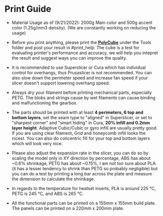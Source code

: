 # Print Guide

- Material Usage as of (9/21/2022): 2000g Main color and 500g accent color (1.25g/mm3 density). (We are constantly working on reducing the usage)

- Before you print anything, please print the [**PolyCube**](https://github.com/Reiten966/Polyformer/blob/main/STL/PolyTools/PolyCube.STL) under the Tools folder and post your result in #print_help. The cube is a test for evaluating printer's performance and accuracy, we will help you intepret the result and suggest ways you can improve the quality.

- It is recommended to use Superslicer or Cura which has individual control for overhangs, thus Prusaslicer is not recommended. You can also slow down the perimeter speed and increase fan speed if your slicer doesn't support lowering overhang speed.

- Always dry your filament before printing mechanical parts, especially PETG. The blobs and strings cause by wet filaments can cause binding and malfunctioning the gearbox.

- The parts should be printed with at least **4 perimeters, 6 top and bottom layers**, set the seam type to "aligned" in Superslicer, or set to "sharpest corner" and "smart hiding" in Cura, **20% infill and 0.2mm layer height**. Adaptive Cubic/Cubic or gyro infill are usually pretty good. If you are using clear filament, Grid and honeycomb infill looks the nicest. You can also do concentric fill for your top and bottom layers which will look very nice.

- Please also adjust the expansion rate in the slicer, you can do so by scaling the model only in XY direction by percentage, ABS has about ~0.6% shrinkage, PETG has about ~0.15%, I am not too sure about PLA (it has a lesser tendency to shrink than PETG so probably negligible) but you can do a test by printing a long bar across the plate and measure the dimension to calculate the shrinkage.


- In regards to the temperature for heatset inserts, PLA is around 225 °C, PETG is 245 °C, and ABS is 265 °C.

- All the functional parts can be printed on a 155mm x 155mm build plate. The panels can be printed on a 220mm x 200mm plate.

